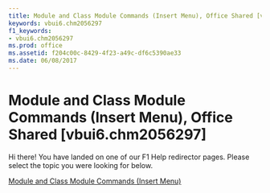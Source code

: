 ```yaml
---
title: Module and Class Module Commands (Insert Menu), Office Shared [vbui6.chm2056297]
keywords: vbui6.chm2056297
f1_keywords:
- vbui6.chm2056297
ms.prod: office
ms.assetid: f204c00c-8429-4f23-a49c-df6c5390ae33
ms.date: 06/08/2017
---
```



# Module and Class Module Commands (Insert Menu), Office Shared [vbui6.chm2056297]

Hi there! You have landed on one of our F1 Help redirector pages. Please select the topic you were looking for below.

[Module and Class Module Commands (Insert Menu)](http://msdn.microsoft.com/library/4939fa3d-2767-4954-c4bc-0f906d142023%28Office.15%29.aspx)


